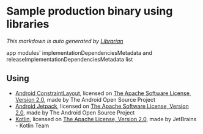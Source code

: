 # Sample production binary using libraries
*This markdown is auto generated by [Librarian](https://github.com/MeilCli/Librarian)*

app modules' implementationDependenciesMetadata and releaseImplementationDependenciesMetadata list

## Using
- [Android ConstraintLayout](http://tools.android.com), licensed on [The Apache Software License, Version 2.0](http://www.apache.org/licenses/LICENSE-2.0.txt), made by The Android Open Source Project
- [Android Jetpack](https://developer.android.com/jetpack/androidx), licensed on [The Apache Software License, Version 2.0](http://www.apache.org/licenses/LICENSE-2.0.txt), made by The Android Open Source Project
- [Kotlin](https://kotlinlang.org/), licensed on [The Apache License, Version 2.0](http://www.apache.org/licenses/LICENSE-2.0.txt), made by JetBrains - Kotlin Team
